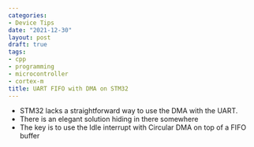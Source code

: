 ```yaml
---
categories:
- Device Tips
date: "2021-12-30"
layout: post
draft: true
tags:
- cpp
- programming
- microcontroller
- cortex-m
title: UART FIFO with DMA on STM32
---
```


- STM32 lacks a straightforward way to use the DMA with the UART.
- There is an elegant solution hiding in there somewhere
- The key is to use the Idle interrupt with Circular DMA on top of a FIFO buffer




